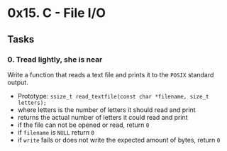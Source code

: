 # 0x15. C - File I/O
## Tasks
### 0. Tread lightly, she is near
Write a function that reads a text file and prints it to the `POSIX` standard output.

- Prototype: `ssize_t read_textfile(const char *filename, size_t letters);`
- where letters is the number of letters it should read and print
- returns the actual number of letters it could read and print
- if the file can not be opened or read, return `0`
- if `filename` is `NULL` return `0`
- if `write` fails or does not write the expected amount of bytes, return `0`

### 
